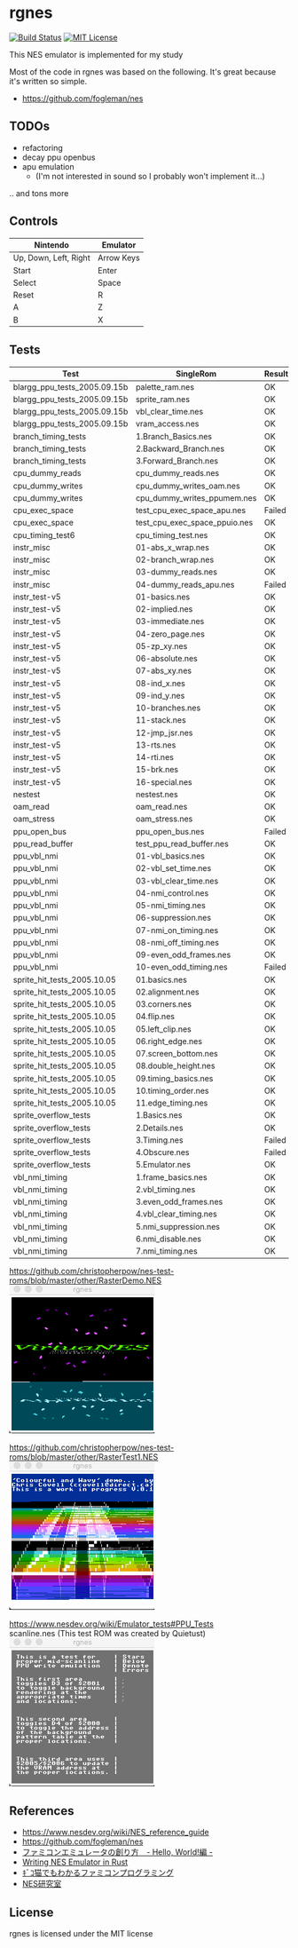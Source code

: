 # rgnes

[![Build Status](https://github.com/ichirin2501/rgnes/workflows/Test/badge.svg?branch=master)](https://github.com/ichirin2501/rgnes/actions)
[![MIT License](http://img.shields.io/badge/license-MIT-blue.svg?style=flat)](LICENSE)

This NES emulator is implemented for my study

Most of the code in rgnes was based on the following.
It's great because it's written so simple.

- https://github.com/fogleman/nes

## TODOs

- refactoring
- decay ppu openbus
- apu emulation
  - (I'm not interested in sound so I probably won't implement it...)

.. and tons more

## Controls

| Nintendo | Emulator |
| - | - |
| Up, Down, Left, Right	| Arrow Keys |
| Start | Enter |
| Select | Space |
| Reset | R |
| A | Z |
| B | X |

## Tests

| Test | SingleRom | Result |
| - | - | - |
| blargg_ppu_tests_2005.09.15b | palette_ram.nes | OK |
| blargg_ppu_tests_2005.09.15b | sprite_ram.nes  | OK |
| blargg_ppu_tests_2005.09.15b | vbl_clear_time.nes | OK |
| blargg_ppu_tests_2005.09.15b | vram_access.nes  | OK |
| branch_timing_tests | 1.Branch_Basics.nes | OK |
| branch_timing_tests | 2.Backward_Branch.nes | OK |
| branch_timing_tests | 3.Forward_Branch.nes  | OK |
| cpu_dummy_reads | cpu_dummy_reads.nes | OK |
| cpu_dummy_writes | cpu_dummy_writes_oam.nes | OK |
| cpu_dummy_writes | cpu_dummy_writes_ppumem.nes | OK |
| cpu_exec_space | test_cpu_exec_space_apu.nes | Failed |
| cpu_exec_space | test_cpu_exec_space_ppuio.nes | OK |
| cpu_timing_test6 | cpu_timing_test.nes | OK |
| instr_misc | 01-abs_x_wrap.nes | OK |
| instr_misc | 02-branch_wrap.nes | OK |
| instr_misc | 03-dummy_reads.nes | OK |
| instr_misc | 04-dummy_reads_apu.nes | Failed |
| instr_test-v5 | 01-basics.nes | OK |
| instr_test-v5 | 02-implied.nes | OK |
| instr_test-v5 | 03-immediate.nes | OK |
| instr_test-v5 | 04-zero_page.nes | OK |
| instr_test-v5 | 05-zp_xy.nes | OK |
| instr_test-v5 | 06-absolute.nes | OK |
| instr_test-v5 | 07-abs_xy.nes | OK |
| instr_test-v5 | 08-ind_x.nes | OK |
| instr_test-v5 | 09-ind_y.nes | OK |
| instr_test-v5 | 10-branches.nes | OK |
| instr_test-v5 | 11-stack.nes | OK |
| instr_test-v5 | 12-jmp_jsr.nes | OK |
| instr_test-v5 | 13-rts.nes | OK |
| instr_test-v5 | 14-rti.nes | OK |
| instr_test-v5 | 15-brk.nes | OK |
| instr_test-v5 | 16-special.nes | OK |
| nestest | nestest.nes | OK |
| oam_read | oam_read.nes | OK |
| oam_stress | oam_stress.nes | OK |
| ppu_open_bus | ppu_open_bus.nes | Failed |
| ppu_read_buffer | test_ppu_read_buffer.nes | OK |
| ppu_vbl_nmi | 01-vbl_basics.nes | OK |
| ppu_vbl_nmi | 02-vbl_set_time.nes | OK |
| ppu_vbl_nmi | 03-vbl_clear_time.nes | OK |
| ppu_vbl_nmi | 04-nmi_control.nes  | OK |
| ppu_vbl_nmi | 05-nmi_timing.nes  | OK |
| ppu_vbl_nmi | 06-suppression.nes | OK |
| ppu_vbl_nmi | 07-nmi_on_timing.nes | OK |
| ppu_vbl_nmi | 08-nmi_off_timing.nes | OK |
| ppu_vbl_nmi | 09-even_odd_frames.nes | OK |
| ppu_vbl_nmi | 10-even_odd_timing.nes | Failed |
| sprite_hit_tests_2005.10.05 | 01.basics.nes | OK |
| sprite_hit_tests_2005.10.05 | 02.alignment.nes | OK |
| sprite_hit_tests_2005.10.05 | 03.corners.nes | OK |
| sprite_hit_tests_2005.10.05 | 04.flip.nes | OK |
| sprite_hit_tests_2005.10.05 | 05.left_clip.nes | OK |
| sprite_hit_tests_2005.10.05 | 06.right_edge.nes | OK |
| sprite_hit_tests_2005.10.05 | 07.screen_bottom.nes | OK |
| sprite_hit_tests_2005.10.05 | 08.double_height.nes | OK |
| sprite_hit_tests_2005.10.05 | 09.timing_basics.nes | OK |
| sprite_hit_tests_2005.10.05 | 10.timing_order.nes | OK |
| sprite_hit_tests_2005.10.05 | 11.edge_timing.nes | OK |
| sprite_overflow_tests | 1.Basics.nes | OK |
| sprite_overflow_tests | 2.Details.nes | OK |
| sprite_overflow_tests | 3.Timing.nes | Failed |
| sprite_overflow_tests | 4.Obscure.nes | Failed |
| sprite_overflow_tests | 5.Emulator.nes | OK |
| vbl_nmi_timing | 1.frame_basics.nes | OK |
| vbl_nmi_timing | 2.vbl_timing.nes | OK |
| vbl_nmi_timing | 3.even_odd_frames.nes | OK |
| vbl_nmi_timing | 4.vbl_clear_timing.nes | OK |
| vbl_nmi_timing | 5.nmi_suppression.nes | OK |
| vbl_nmi_timing | 6.nmi_disable.nes | OK |
| vbl_nmi_timing | 7.nmi_timing.nes | OK |

https://github.com/christopherpow/nes-test-roms/blob/master/other/RasterDemo.NES  
![RasterDemo.nes](/images/RasterDemo.gif)  

https://github.com/christopherpow/nes-test-roms/blob/master/other/RasterTest1.NES  
![RasterTest1.nes](/images/RasterTest1.gif)  

https://www.nesdev.org/wiki/Emulator_tests#PPU_Tests  
scanline.nes (This test ROM was created by Quietust)  
![scanline.nes](/images/scanline.gif)  

## References

- https://www.nesdev.org/wiki/NES_reference_guide
- https://github.com/fogleman/nes
- [ファミコンエミュレータの創り方　- Hello, World!編 -](https://qiita.com/bokuweb/items/1575337bef44ae82f4d3)
- [Writing NES Emulator in Rust](https://bugzmanov.github.io/nes_ebook/chapter_1.html)
- [ｷﾞｺ猫でもわかるファミコンプログラミング](http://gikofami.fc2web.com/index.html)
- [NES研究室](http://hp.vector.co.jp/authors/VA042397/nes/index.html)

## License
rgnes is licensed under the MIT license
